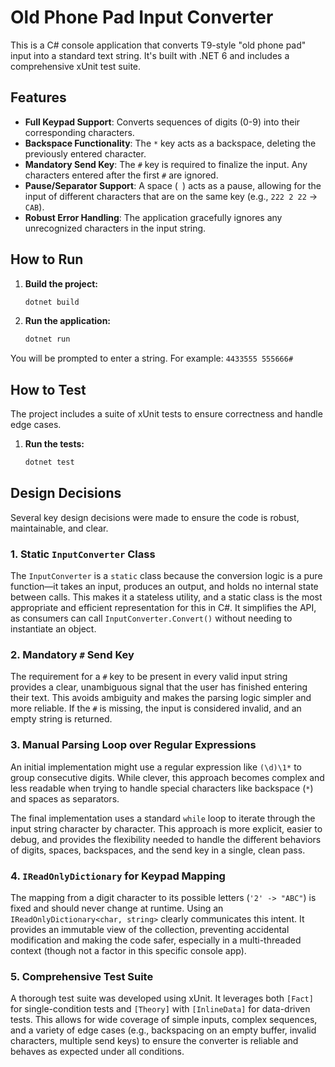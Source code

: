 # Old Phone Pad Input Converter

This is a C# console application that converts T9-style "old phone pad" input into a standard text string. It's built with .NET 6 and includes a comprehensive xUnit test suite.

## Features

- **Full Keypad Support**: Converts sequences of digits (0-9) into their corresponding characters.
- **Backspace Functionality**: The `*` key acts as a backspace, deleting the previously entered character.
- **Mandatory Send Key**: The `#` key is required to finalize the input. Any characters entered after the first `#` are ignored.
- **Pause/Separator Support**: A space (` `) acts as a pause, allowing for the input of different characters that are on the same key (e.g., `222 2 22` -> `CAB`).
- **Robust Error Handling**: The application gracefully ignores any unrecognized characters in the input string.

## How to Run

1.  **Build the project:**
    ```bash
    dotnet build
    ```

2.  **Run the application:**
    ```bash
    dotnet run
    ```

You will be prompted to enter a string. For example: `4433555 555666#`

## How to Test

The project includes a suite of xUnit tests to ensure correctness and handle edge cases.

1.  **Run the tests:**
    ```bash
    dotnet test
    ```

## Design Decisions

Several key design decisions were made to ensure the code is robust, maintainable, and clear.

### 1. Static `InputConverter` Class

The `InputConverter` is a `static` class because the conversion logic is a pure function—it takes an input, produces an output, and holds no internal state between calls. This makes it a stateless utility, and a static class is the most appropriate and efficient representation for this in C#. It simplifies the API, as consumers can call `InputConverter.Convert()` without needing to instantiate an object.

### 2. Mandatory `#` Send Key

The requirement for a `#` key to be present in every valid input string provides a clear, unambiguous signal that the user has finished entering their text. This avoids ambiguity and makes the parsing logic simpler and more reliable. If the `#` is missing, the input is considered invalid, and an empty string is returned.

### 3. Manual Parsing Loop over Regular Expressions

An initial implementation might use a regular expression like `(\d)\1*` to group consecutive digits. While clever, this approach becomes complex and less readable when trying to handle special characters like backspace (`*`) and spaces as separators.

The final implementation uses a standard `while` loop to iterate through the input string character by character. This approach is more explicit, easier to debug, and provides the flexibility needed to handle the different behaviors of digits, spaces, backspaces, and the send key in a single, clean pass.

### 4. `IReadOnlyDictionary` for Keypad Mapping

The mapping from a digit character to its possible letters (`'2' -> "ABC"`) is fixed and should never change at runtime. Using an `IReadOnlyDictionary<char, string>` clearly communicates this intent. It provides an immutable view of the collection, preventing accidental modification and making the code safer, especially in a multi-threaded context (though not a factor in this specific console app).

### 5. Comprehensive Test Suite

A thorough test suite was developed using xUnit. It leverages both `[Fact]` for single-condition tests and `[Theory]` with `[InlineData]` for data-driven tests. This allows for wide coverage of simple inputs, complex sequences, and a variety of edge cases (e.g., backspacing on an empty buffer, invalid characters, multiple send keys) to ensure the converter is reliable and behaves as expected under all conditions.